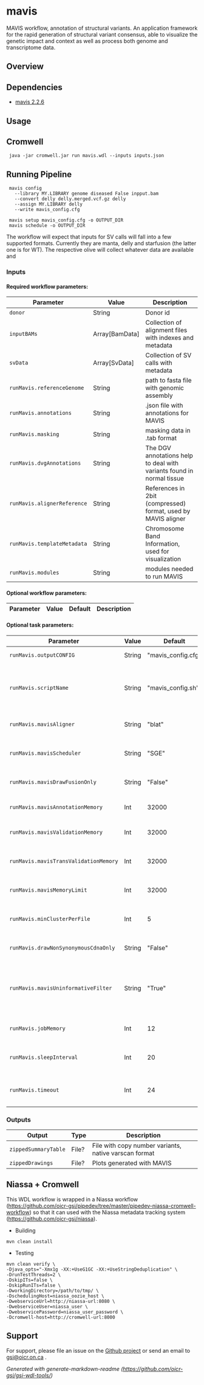 # mavis

MAVIS workflow, annotation of structural variants. An application framework for the rapid generation of structural variant consensus, able to visualize the genetic impact and context as well as process both genome and transcriptome data.

## Overview

## Dependencies

* [mavis 2.2.6](http://mavis.bcgsc.ca/)

## Usage

## Cromwell

``` 
 java -jar cromwell.jar run mavis.wdl --inputs inputs.json 

```

## Running Pipeline

```
 mavis config
   --library MY.LIBRARY genome diseased False inpput.bam
   --convert delly delly.merged.vcf.gz delly
   --assign MY.LIBRARY delly
   --write mavis_config.cfg

 mavis setup mavis_config.cfg -o OUTPUT_DIR
 mavis schedule -o OUTPUT_DIR
```

The workflow will expect that inputs for SV calls will fall into a few supported formats. Currently they are manta, delly and starfusion (the latter one is for WT). The respective olive will collect whatever data are available and 

### Inputs

#### Required workflow parameters:
Parameter|Value|Description
---|---|---
`donor`|String|Donor id
`inputBAMs`|Array[BamData]|Collection of alignment files with indexes and metadata
`svData`|Array[SvData]|Collection of SV calls with metadata
`runMavis.referenceGenome`|String|path to fasta file with genomic assembly
`runMavis.annotations`|String|.json file with annotations for MAVIS
`runMavis.masking`|String|masking data in .tab format
`runMavis.dvgAnnotations`|String|The DGV annotations help to deal with variants found in normal tissue
`runMavis.alignerReference`|String|References in 2bit (compressed) format, used by MAVIS aligner
`runMavis.templateMetadata`|String|Chromosome Band Information, used for visualization
`runMavis.modules`|String|modules needed to run MAVIS


#### Optional workflow parameters:
Parameter|Value|Default|Description
---|---|---|---


#### Optional task parameters:
Parameter|Value|Default|Description
---|---|---|---
`runMavis.outputCONFIG`|String|"mavis_config.cfg"|name of config file for MAVIS
`runMavis.scriptName`|String|"mavis_config.sh"|name for bash script to run mavis configuration, default mavis_config.sh
`runMavis.mavisAligner`|String|"blat"|blat by default, may be customized
`runMavis.mavisScheduler`|String|"SGE"|Our cluster environment, sge, SLURM etc.
`runMavis.mavisDrawFusionOnly`|String|"False"|flag for MAVIS visualization control
`runMavis.mavisAnnotationMemory`|Int|32000|Memory allocated for annotation step
`runMavis.mavisValidationMemory`|Int|32000|Memory allocated for validation step
`runMavis.mavisTransValidationMemory`|Int|32000|Memory allocated for transvalidation step
`runMavis.mavisMemoryLimit`|Int|32000|Max Memory allocated for MAVIS
`runMavis.minClusterPerFile`|Int|5|Determines the way parallel calculations are organized
`runMavis.drawNonSynonymousCdnaOnly`|String|"False"|flag for MAVIS visualization control
`runMavis.mavisUninformativeFilter`|String|"True"|Should be enabled if used is only interested in events inside genes, speeds up calculations
`runMavis.jobMemory`|Int|12|Memory allocated for this job
`runMavis.sleepInterval`|Int|20|A pause after scheduling step, in seconds
`runMavis.timeout`|Int|24|Timeout in hours, needed to override imposed limits


### Outputs

Output | Type | Description
---|---|---
`zippedSummaryTable`|File?|File with copy number variants, native varscan format
`zippedDrawings`|File?|Plots generated with MAVIS


## Niassa + Cromwell

This WDL workflow is wrapped in a Niassa workflow (https://github.com/oicr-gsi/pipedev/tree/master/pipedev-niassa-cromwell-workflow) so that it can used with the Niassa metadata tracking system (https://github.com/oicr-gsi/niassa).

* Building
```
mvn clean install
```
* Testing
```
mvn clean verify \
-Djava_opts="-Xmx1g -XX:+UseG1GC -XX:+UseStringDeduplication" \
-DrunTestThreads=2 \
-DskipITs=false \
-DskipRunITs=false \
-DworkingDirectory=/path/to/tmp/ \
-DschedulingHost=niassa_oozie_host \
-DwebserviceUrl=http://niassa-url:8080 \
-DwebserviceUser=niassa_user \
-DwebservicePassword=niassa_user_password \
-Dcromwell-host=http://cromwell-url:8000
```

## Support

For support, please file an issue on the [Github project](https://github.com/oicr-gsi) or send an email to gsi@oicr.on.ca .

_Generated with generate-markdown-readme (https://github.com/oicr-gsi/gsi-wdl-tools/)_
